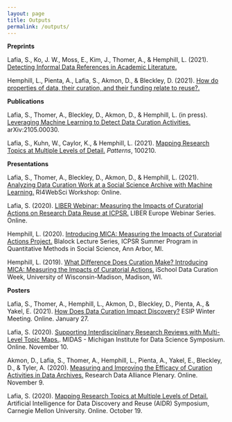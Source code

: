 ```yaml
---
layout: page
title: Outputs
permalink: /outputs/
---
```


**Preprints**

Lafia, S., Ko, J. W., Moss, E., Kim, J., Thomer, A., & Hemphill, L. (2021). [Detecting Informal Data References in Academic Literature.](https://deepblue.lib.umich.edu/bitstream/handle/2027.42/168392/Detecting_Informal_Data_Refs.pdf)

Hemphill, L., Pienta, A., Lafia, S., Akmon, D., & Bleckley, D. (2021). [How do properties of data, their curation, and their funding relate to reuse?.](https://deepblue.lib.umich.edu/bitstream/handle/2027.42/168212/Hemphill%20et%20al%20Data%20downloads.pdf)

**Publications**

Lafia, S., Thomer, A., Bleckley, D., Akmon, D., & Hemphill, L. (in press). [Leveraging Machine Learning to Detect Data Curation Activities.](https://arxiv.org/abs/2105.00030) arXiv:2105.00030.

Lafia, S., Kuhn, W., Caylor, K., & Hemphill, L. (2021). [Mapping Research Topics at Multiple Levels of Detail.](https://www.cell.com/patterns/fulltext/S2666-3899(21)00020-9#%20) *Patterns*, 100210.

**Presentations**

Lafia, S., Thomer, A., Bleckley, D., Akmon, D., & Hemphill, L. (2021). [Analyzing Data Curation Work at a Social Science Archive with Machine Learning.](https://www.oerc.ox.ac.uk/events/websci21-workshop-on-research-infrastructure-for-web-science-ri4websci/) RI4WebSci Workshop: Online. 	

Lafia, S. (2020). [LIBER Webinar: Measuring the Impacts of Curatorial Actions on Research Data Reuse at ICPSR.](http://doi.org/10.5281/zenodo.4302283) LIBER Europe Webinar Series. Online.

Hemphill, L. (2020). [Introducing MICA: Measuring the Impacts of Curatorial Actions Project.](https://youtu.be/UsuruixX2PQ) Blalock Lecture Series, ICPSR Summer Program in Quantitative Methods in Social Science, Ann Arbor, MI.

Hemphill, L. (2019). [What Difference Does Curation Make? Introducing MICA: Measuring the Impacts of Curatorial Actions.](https://deepblue.lib.umich.edu/handle/2027.42/152342) iSchool Data Curation Week, University of Wisconsin-Madison, Madison, WI.

**Posters**

Lafia, S.,  Thomer, A., Hemphill, L., Akmon, D., Bleckley, D., Pienta, A., & Yakel, E. (2021). [How Does Data Curation Impact Discovery?](https://doi.org/10.6084/m9.figshare.13607630.v1) ESIP Winter Meeting. Online. January 27.

Lafia, S. (2020). [Supporting Interdisciplinary Research Reviews with Multi-Level Topic Maps.](https://app.careerfairplus.com/um_mi/fair/3147/employer/257007). MIDAS - Michigan Institute for Data Science Symposium. Online. November 10.

Akmon, D., Lafia, S., Thomer, A., Hemphill, L., Pienta, A., Yakel, E., Bleckley, D., & Tyler, A. (2020). [Measuring and Improving the Efficacy of Curation Activities in Data Archives.](https://indd.adobe.com/view/ddd8f267-5eb2-4e32-991e-3bf726b955fa) Research Data Alliance Plenary. Online. November 9.

Lafia, S. (2020). [Mapping Research Topics at Multiple Levels of Detail.](https://events.library.cmu.edu/aidr2020/wp-content/uploads/sites/6/2020/10/AIDR_Poster_Abstracts.pdf) Artificial Intelligence for Data Discovery and Reuse (AIDR) Symposium, Carnegie Mellon University. Online. October 19.

[jekyll-organization]: https://github.com/jekyll
